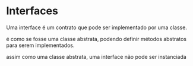 # Interfaces

Uma interface é um contrato que pode ser implementado por uma classe.

é como se fosse uma classe abstrata, podendo definir métodos abstratos para serem implementados.

assim como uma classe abstrata, uma interface não pode ser instanciada